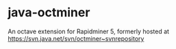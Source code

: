 # java-octminer
An octave extension for Rapidminer 5, formerly hosted at https://svn.java.net/svn/octminer~svnrepository
